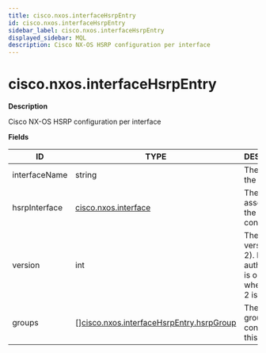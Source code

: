 ```yaml
---
title: cisco.nxos.interfaceHsrpEntry
id: cisco.nxos.interfaceHsrpEntry
sidebar_label: cisco.nxos.interfaceHsrpEntry
displayed_sidebar: MQL
description: Cisco NX-OS HSRP configuration per interface
---
```


# cisco.nxos.interfaceHsrpEntry

**Description**

Cisco NX-OS HSRP configuration per interface

**Fields**

| ID            | TYPE                                                                                            | DESCRIPTION                                                                           |
| ------------- | ----------------------------------------------------------------------------------------------- | ------------------------------------------------------------------------------------- |
| interfaceName | string                                                                                          | The name of the interface.                                                            |
| hsrpInterface | [cisco.nxos.interface](cisco.nxos.interface.md)                                                 | The interface associated to the HSRP configuration.                                   |
| version       | int                                                                                             | The HSRP version (1 or 2). MD5 authentication is only applied when version 2 is used. |
| groups        | &#91;&#93;[cisco.nxos.interfaceHsrpEntry.hsrpGroup](cisco.nxos.interfacehsrpentry.hsrpgroup.md) | The HSRP groups configured on this interface.                                         |
